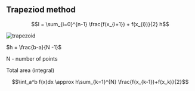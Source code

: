 ## Trapeziod method

$$I = \sum_{i=0}^{n-1} \frac{f(x_{i+1}) + f(x_{i})}{2} h$$

![trapezoid](https://user-images.githubusercontent.com/37275728/188944637-3e912cfb-f8f2-40f4-b664-c4e5cf81a64f.png)

$h = \frac{b-a}{N -1}$

N - number of points

Total area (integral)

$$\int_a^b f(x)dx \approx h\sum_{k=1}^{N} \frac{f(x_{k-1})+f(x_k)}{2}$$
